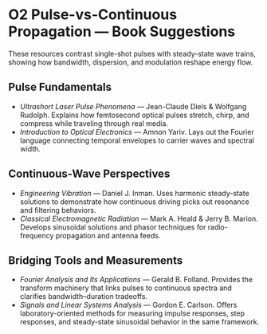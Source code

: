 # O2 Pulse-vs-Continuous Propagation — Book Suggestions

These resources contrast single-shot pulses with steady-state wave trains, showing how bandwidth, dispersion, and modulation reshape energy flow.

## Pulse Fundamentals
- *Ultrashort Laser Pulse Phenomena* — Jean-Claude Diels & Wolfgang Rudolph. Explains how femtosecond optical pulses stretch, chirp, and compress while traveling through real media.
- *Introduction to Optical Electronics* — Amnon Yariv. Lays out the Fourier language connecting temporal envelopes to carrier waves and spectral width.

## Continuous-Wave Perspectives
- *Engineering Vibration* — Daniel J. Inman. Uses harmonic steady-state solutions to demonstrate how continuous driving picks out resonance and filtering behaviors.
- *Classical Electromagnetic Radiation* — Mark A. Heald & Jerry B. Marion. Develops sinusoidal solutions and phasor techniques for radio-frequency propagation and antenna feeds.

## Bridging Tools and Measurements
- *Fourier Analysis and Its Applications* — Gerald B. Folland. Provides the transform machinery that links pulses to continuous spectra and clarifies bandwidth–duration tradeoffs.
- *Signals and Linear Systems Analysis* — Gordon E. Carlson. Offers laboratory-oriented methods for measuring impulse responses, step responses, and steady-state sinusoidal behavior in the same framework.
